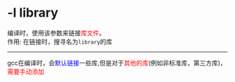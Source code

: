 # -l library
编译时，使用该参数来链接<font color=red>库文件</font>。  
作用: 在链接时，搜寻名为`library`的库  

---

gcc在编译时，会<font color=blue>默认链接</font>一些库,但是对于<font color=red>其他的库</font>(例如非标准库，第三方库)，<font color=red>需要手动添加</font>  
